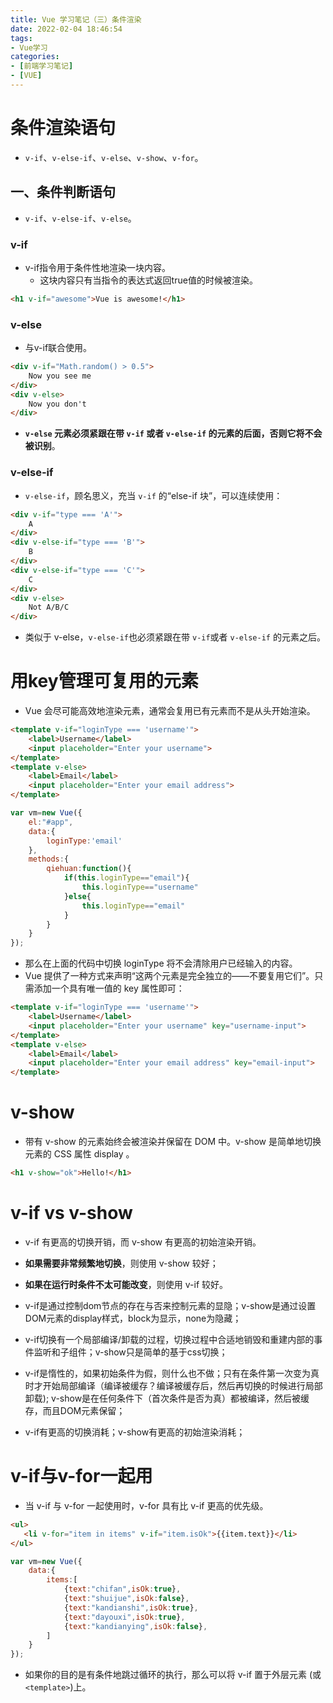 ```yaml
---
title: Vue 学习笔记（三）条件渲染
date: 2022-02-04 18:46:54
tags:
- Vue学习
categories:
- [前端学习笔记]
- [VUE]
---
```


# 条件渲染语句

* ```v-if```、```v-else-if```、```v-else```、```v-show```、```v-for```。

## 一、条件判断语句

* ```v-if```、```v-else-if```、```v-else```。

### v-if

* v-if指令用于条件性地渲染一块内容。
    * 这块内容只有当指令的表达式返回true值的时候被渲染。

```html
<h1 v-if="awesome">Vue is awesome!</h1>
```

### v-else

* 与v-if联合使用。

```html
<div v-if="Math.random() > 0.5">
    Now you see me
</div>
<div v-else>
    Now you don't
</div>
```

* **```v-else``` 元素必须紧跟在带 ```v-if``` 或者 ```v-else-if``` 的元素的后面，否则它将不会被识别**。

### v-else-if

* ```v-else-if```，顾名思义，充当 ```v-if``` 的“else-if 块”，可以连续使用：

```html
<div v-if="type === 'A'">
    A
</div>
<div v-else-if="type === 'B'">
    B
</div>
<div v-else-if="type === 'C'">
    C
</div>
<div v-else>
    Not A/B/C
</div>
```

* 类似于 v-else，```v-else-if```也必须紧跟在带 ```v-if```或者 ```v-else-if``` 的元素之后。

# 用key管理可复用的元素

* Vue 会尽可能高效地渲染元素，通常会复用已有元素而不是从头开始渲染。

```html
<template v-if="loginType === 'username'">
    <label>Username</label>
    <input placeholder="Enter your username">
</template>
<template v-else>
    <label>Email</label>
    <input placeholder="Enter your email address">
</template>  
```
```js
var vm=new Vue({
    el:"#app",
    data:{
        loginType:'email'
    },
    methods:{
        qiehuan:function(){
            if(this.loginType=="email"){
                this.loginType=="username"
            }else{
                this.loginType=="email"
            }
        }
    }
});   
```
* 那么在上面的代码中切换 loginType 将不会清除用户已经输入的内容。
* Vue 提供了一种方式来声明“这两个元素是完全独立的——不要复用它们”。只需添加一个具有唯一值的 key 属性即可：
```html
<template v-if="loginType === 'username'">
    <label>Username</label>
    <input placeholder="Enter your username" key="username-input">
</template>
<template v-else>
    <label>Email</label>
    <input placeholder="Enter your email address" key="email-input">
</template>  
```

# v-show

* 带有 v-show 的元素始终会被渲染并保留在 DOM 中。v-show 是简单地切换元素的 CSS 属性 display 。

```html
<h1 v-show="ok">Hello!</h1>  
```

# v-if vs v-show

* v-if 有更高的切换开销，而 v-show 有更高的初始渲染开销。
* **如果需要非常频繁地切换**，则使用 v-show 较好；
* **如果在运行时条件不太可能改变**，则使用 v-if 较好。

* v-if是通过控制dom节点的存在与否来控制元素的显隐；v-show是通过设置DOM元素的display样式，block为显示，none为隐藏；
* v-if切换有一个局部编译/卸载的过程，切换过程中合适地销毁和重建内部的事件监听和子组件；v-show只是简单的基于css切换；
* v-if是惰性的，如果初始条件为假，则什么也不做；只有在条件第一次变为真时才开始局部编译（编译被缓存？编译被缓存后，然后再切换的时候进行局部卸载); v-show是在任何条件下（首次条件是否为真）都被编译，然后被缓存，而且DOM元素保留；
* v-if有更高的切换消耗；v-show有更高的初始渲染消耗；

# v-if与v-for一起用

* 当 v-if 与 v-for 一起使用时，v-for 具有比 v-if 更高的优先级。

```html
<ul>
   <li v-for="item in items" v-if="item.isOk">{{item.text}}</li>
</ul>
```
```js
var vm=new Vue({
    data:{
        items:[
            {text:"chifan",isOk:true},
            {text:"shuijue",isOk:false},
            {text:"kandianshi",isOk:true},
            {text:"dayouxi",isOk:true},
            {text:"kandianying",isOk:false},
        ]                   
    }
});  
```
* 如果你的目的是有条件地跳过循环的执行，那么可以将 v-if 置于外层元素 (或```<template>```)上。